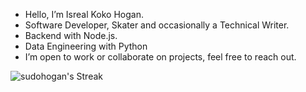 - Hello, I’m Isreal Koko Hogan.
- Software Developer, Skater and occasionally a Technical Writer.
- Backend with Node.js. 
- Data Engineering with Python
- I’m open to work or collaborate on projects, feel free to reach out.

![sudohogan's Streak](https://github-readme-streak-stats.herokuapp.com/?user=sudohogan&theme=dracula&hide_border=true)<br>
